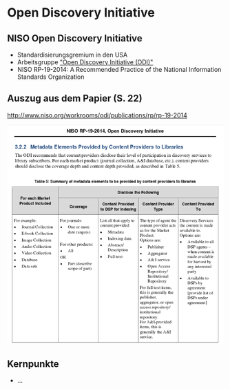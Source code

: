 # Open Discovery Initiative

## NISO Open Discovery Initiative
* Standardisierungsgremium in den USA
* Arbeitsgruppe ["Open Discovery Initiative (ODI)"](http://www.niso.org/workrooms/odi/)
* NISO RP-19-2014: A Recommended Practice of the  National Information Standards Organization

## Auszug aus dem Papier (S. 22)
http://www.niso.org/workrooms/odi/publications/rp/rp-19-2014

[](http://www.niso.org/workrooms/odi/publications/rp/rp-19-2014)![](images/screenshot-niso-odi.png)

## Kernpunkte
* ...


